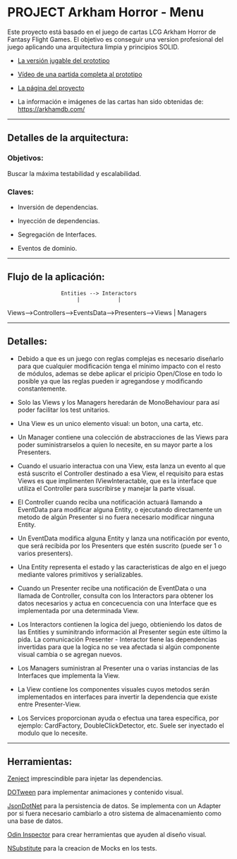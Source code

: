 # PROJECT Arkham Horror - Menu

Este proyecto está basado en el juego de cartas LCG Arkham Horror de Fantasy Flight Games.
El objetivo es conseguir una version profesional del juego aplicando una arquitectura limpia y principios SOLID.

* [La versión jugable del prototipo](https://github.com/Todorcevic/Project-ARKHAM-HORROR)
 
* [Vídeo de una partida completa al prototipo](https://www.youtube.com/watch?v=pvBs5DNNExE)

* [La página del proyecto](https://www.rosalesnavas.com/arkham)

* La información e imágenes de las cartas han sido obtenidas de: https://arkhamdb.com/
 
---

## Detalles de la arquitectura:

### Objetivos:

Buscar la máxima testabilidad y escalabilidad.

### Claves:

* Inversión de dependencias.

* Inyección de dependencias.

* Segregación de Interfaces.

* Eventos de dominio.

---
## Flujo de la aplicación:

					 Entities --> Interactors
						  |	   		   |
Views-->Controllers-->EventsData-->Presenters-->Views
									       |
									    Managers

---
## Detalles:

* Debido a que es un juego con reglas complejas es necesario diseñarlo para que cualquier modificación tenga el mínimo impacto con el resto de módulos,
ademas se debe aplicar el pricipio Open/Close en todo lo posible ya que las reglas pueden ir agregandose y modificando constantemente.

* Solo las Views y los Managers heredarán de MonoBehaviour para así poder facilitar los test unitarios.

* Una View es un unico elemento visual: un boton, una carta, etc.

* Un Manager contiene una colección de abstracciones de las Views para poder suministrarselos a quien lo necesite, en su mayor parte a los Presenters.

* Cuando el usuario interactua con una View, esta lanza un evento al que está suscrito el Controller destinado a esa View, el requisito para estas Views
es que implimenten IViewInteractable, que es la interface que utiliza el Controller para suscribirse y manejar la parte visual.

* El Controller cuando reciba una notificación actuará llamando a EventData para modificar alguna Entity, o ejecutando directamente un metodo de algún Presenter si no fuera necesario modificar ninguna Entity.

* Un EventData modifica alguna Entity y lanza una notificación por evento, que será recibida por los Presenters que estén suscrito (puede ser 1 o varios presenters).

* Una Entity representa el estado y las caracteristicas de algo en el juego mediante valores primitivos y serializables.

* Cuando un Presenter recibe una notificación de EventData o una llamada de Controller, consulta con los Interactors para obtener los datos necesarios y 
actua en concecuencia con una Interface que es implementada por una determinada View. 

* Los Interactors contienen la logica del juego, obtieniendo los datos de las Entities y suminitrando información al Presenter según este último la pida. La comunicación Presenter - Interactor tiene las dependencias invertidas para que la logica no se vea afectada si algún componente visual cambia o se agregan nuevos.

* Los Managers suministran al Presenter una o varias instancias de las Interfaces que implementa la View.

* La View contiene los componentes visuales cuyos metodos serán implementados en interfaces para invertir la dependencia que existe entre Presenter-View.

* Los Services proporcionan ayuda o efectua una tarea especifica, por ejemplo: CardFactory, DoubleClickDetector, etc. Suele ser inyectado el modulo que lo necesite.

---
## Herramientas:
[Zenject](https://github.com/modesttree/Zenject) imprescindible para injetar las dependencias.

[DOTween](http://dotween.demigiant.com/index.php) para implementar animaciones y contenido visual.

[JsonDotNet](https://www.newtonsoft.com/json) para la persistencia de datos. Se implementa con un Adapter por si fuera necesario cambiarlo a otro sistema de almacenamiento como una base de datos.

[Odin Inspector](https://odininspector.com/) para crear herramientas que ayuden al diseño visual.

[NSubstitute](https://nsubstitute.github.io/) para la creacion de Mocks en los tests.
